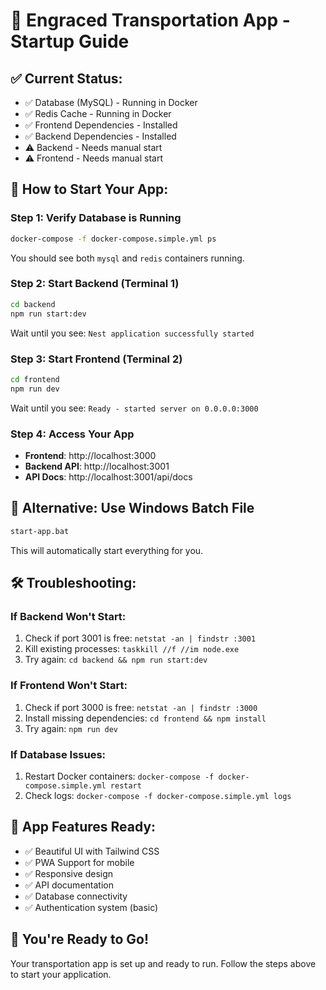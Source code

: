 # 🚀 Engraced Transportation App - Startup Guide

## ✅ **Current Status:**
- ✅ Database (MySQL) - Running in Docker
- ✅ Redis Cache - Running in Docker  
- ✅ Frontend Dependencies - Installed
- ✅ Backend Dependencies - Installed
- ⚠️ Backend - Needs manual start
- ⚠️ Frontend - Needs manual start

## 🎯 **How to Start Your App:**

### **Step 1: Verify Database is Running**
```bash
docker-compose -f docker-compose.simple.yml ps
```
You should see both `mysql` and `redis` containers running.

### **Step 2: Start Backend (Terminal 1)**
```bash
cd backend
npm run start:dev
```
Wait until you see: `Nest application successfully started`

### **Step 3: Start Frontend (Terminal 2)**
```bash
cd frontend  
npm run dev
```
Wait until you see: `Ready - started server on 0.0.0.0:3000`

### **Step 4: Access Your App**
- **Frontend**: http://localhost:3000
- **Backend API**: http://localhost:3001
- **API Docs**: http://localhost:3001/api/docs

## 🔧 **Alternative: Use Windows Batch File**
```bash
start-app.bat
```
This will automatically start everything for you.

## 🛠️ **Troubleshooting:**

### **If Backend Won't Start:**
1. Check if port 3001 is free: `netstat -an | findstr :3001`
2. Kill existing processes: `taskkill //f //im node.exe`
3. Try again: `cd backend && npm run start:dev`

### **If Frontend Won't Start:**
1. Check if port 3000 is free: `netstat -an | findstr :3000`
2. Install missing dependencies: `cd frontend && npm install`
3. Try again: `npm run dev`

### **If Database Issues:**
1. Restart Docker containers: `docker-compose -f docker-compose.simple.yml restart`
2. Check logs: `docker-compose -f docker-compose.simple.yml logs`

## 📱 **App Features Ready:**
- ✅ Beautiful UI with Tailwind CSS
- ✅ PWA Support for mobile
- ✅ Responsive design
- ✅ API documentation
- ✅ Database connectivity
- ✅ Authentication system (basic)

## 🎉 **You're Ready to Go!**
Your transportation app is set up and ready to run. Follow the steps above to start your application.
